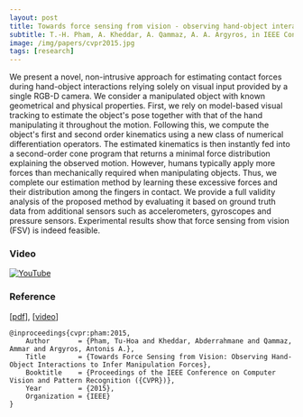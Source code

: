 ```yaml
---
layout: post
title: Towards force sensing from vision - observing hand-object interactions to infer manipulation forces
subtitle: T.-H. Pham, A. Kheddar, A. Qammaz, A. A. Argyros, in IEEE Conference on Computer Vision and Pattern Recognition (CVPR 2015)
image: /img/papers/cvpr2015.jpg
tags: [research]
---
```


We present a novel, non-intrusive approach for estimating contact forces during hand-object interactions relying solely on visual input provided by a single RGB-D camera. We consider a manipulated object with known geometrical and physical properties. First, we rely on model-based visual tracking to estimate the object's pose together with that of the hand manipulating it throughout the motion. Following this, we compute the object's first and second order kinematics using a new class of numerical differentiation operators. The estimated kinematics is then instantly fed into a second-order cone program that returns a minimal force distribution explaining the observed motion. However, humans typically apply more forces than mechanically required when manipulating objects. Thus, we complete our estimation method by learning these excessive forces and their distribution among the fingers in contact. We provide a full validity analysis of the proposed method by evaluating it based on ground truth data from additional sensors such as accelerometers, gyroscopes and pressure sensors. Experimental results show that force sensing from vision (FSV) is indeed feasible.

### Video

[![YouTube](http://img.youtube.com/vi/mtWwkOJkeXM/0.jpg)](http://www.youtube.com/watch?v=mtWwkOJkeXM)

### Reference

[[pdf](https://hal.archives-ouvertes.fr/hal-01356136/)], [[video](http://www.youtube.com/watch?v=mtWwkOJkeXM)]

~~~
@inproceedings{cvpr:pham:2015,
    Author       = {Pham, Tu-Hoa and Kheddar, Abderrahmane and Qammaz, Ammar and Argyros, Antonis A.},
    Title        = {Towards Force Sensing from Vision: Observing Hand-Object Interactions to Infer Manipulation Forces},
    Booktitle    = {Proceedings of the IEEE Conference on Computer Vision and Pattern Recognition ({CVPR})},
    Year         = {2015},
    Organization = {IEEE}
}
~~~
